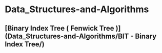 # Data_Structures-and-Algorithms

## [Binary Index Tree ( Fenwick Tree )](Data_Structures-and-Algorithms/BIT - Binary Index Tree/)

